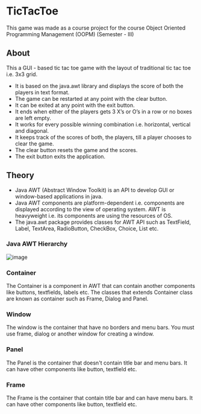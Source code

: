 # TicTacToe

This game was made as a course project for the course Object Oriented Programming Management (OOPM) (Semester - III)

## About
This a GUI - based tic tac toe game with the layout of traditional tic tac toe i.e. 3x3 grid.
* It is based on the java.awt library and displays the score of both the players in text format. 
* The game can be restarted at any point with the clear button.
* It can be exited at any point with the exit button.
* It ends when either of the players gets 3 X’s or O’s in a row or no boxes are left empty.
* It works for every possible winning combination i.e. horizontal, vertical and diagonal.
* It keeps track of the scores of both, the players, till a player chooses to clear the game.
* The clear button resets the game and the scores.
* The exit button exits the application.

## Theory

* Java AWT (Abstract Window Toolkit) is an API to develop GUI or window-based applications in java.
* Java AWT components are platform-dependent i.e. components are  displayed according to the view of operating system. AWT is  heavyweight i.e. its components are using the resources of OS.
* The java.awt package provides classes for AWT API such as TextField, Label, TextArea,  RadioButton, CheckBox, Choice, List etc.
### Java AWT Hierarchy
![image](https://www.javatpoint.com/images/awthierarchy.jpg)

### Container
The Container is a component in AWT that can contain another  components like buttons, textfields, labels etc. The classes that extends Container class are known as container such as Frame, Dialog and Panel.
### Window
The window is the container that have no borders and menu bars. You must use frame, dialog or another window for creating a window.
### Panel
The Panel is the container that doesn't contain title bar and menu bars. It can have other components like button, textfield etc.
### Frame
The Frame is the container that contain title bar and can have menu bars. It can have other components like button, textfield etc.
